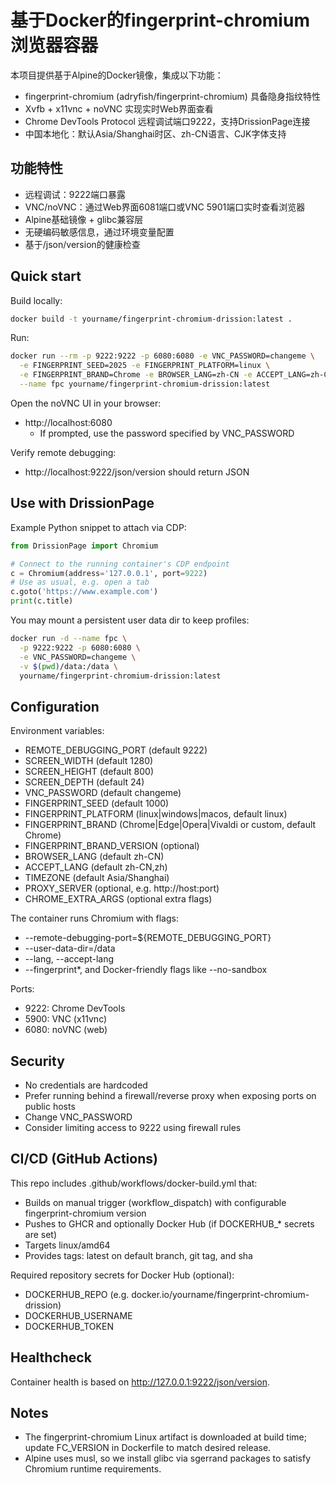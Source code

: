 # 基于Docker的fingerprint-chromium浏览器容器

本项目提供基于Alpine的Docker镜像，集成以下功能：
- fingerprint-chromium (adryfish/fingerprint-chromium) 具备隐身指纹特性
- Xvfb + x11vnc + noVNC 实现实时Web界面查看
- Chrome DevTools Protocol 远程调试端口9222，支持DrissionPage连接
- 中国本地化：默认Asia/Shanghai时区、zh-CN语言、CJK字体支持

## 功能特性

- 远程调试：9222端口暴露
- VNC/noVNC：通过Web界面6081端口或VNC 5901端口实时查看浏览器
- Alpine基础镜像 + glibc兼容层
- 无硬编码敏感信息，通过环境变量配置
- 基于/json/version的健康检查

## Quick start

Build locally:

```bash
docker build -t yourname/fingerprint-chromium-drission:latest .
```

Run:

```bash
docker run --rm -p 9222:9222 -p 6080:6080 -e VNC_PASSWORD=changeme \
  -e FINGERPRINT_SEED=2025 -e FINGERPRINT_PLATFORM=linux \
  -e FINGERPRINT_BRAND=Chrome -e BROWSER_LANG=zh-CN -e ACCEPT_LANG=zh-CN,zh \
  --name fpc yourname/fingerprint-chromium-drission:latest
```

Open the noVNC UI in your browser:
- http://localhost:6080
  - If prompted, use the password specified by VNC_PASSWORD

Verify remote debugging:
- http://localhost:9222/json/version should return JSON

## Use with DrissionPage

Example Python snippet to attach via CDP:

```python
from DrissionPage import Chromium

# Connect to the running container's CDP endpoint
c = Chromium(address='127.0.0.1', port=9222)
# Use as usual, e.g. open a tab
c.goto('https://www.example.com')
print(c.title)
```

You may mount a persistent user data dir to keep profiles:

```bash
docker run -d --name fpc \
  -p 9222:9222 -p 6080:6080 \
  -e VNC_PASSWORD=changeme \
  -v $(pwd)/data:/data \
  yourname/fingerprint-chromium-drission:latest
```

## Configuration

Environment variables:
- REMOTE_DEBUGGING_PORT (default 9222)
- SCREEN_WIDTH (default 1280)
- SCREEN_HEIGHT (default 800)
- SCREEN_DEPTH (default 24)
- VNC_PASSWORD (default changeme)
- FINGERPRINT_SEED (default 1000)
- FINGERPRINT_PLATFORM (linux|windows|macos, default linux)
- FINGERPRINT_BRAND (Chrome|Edge|Opera|Vivaldi or custom, default Chrome)
- FINGERPRINT_BRAND_VERSION (optional)
- BROWSER_LANG (default zh-CN)
- ACCEPT_LANG (default zh-CN,zh)
- TIMEZONE (default Asia/Shanghai)
- PROXY_SERVER (optional, e.g. http://host:port)
- CHROME_EXTRA_ARGS (optional extra flags)

The container runs Chromium with flags:

- --remote-debugging-port=${REMOTE_DEBUGGING_PORT}
- --user-data-dir=/data
- --lang, --accept-lang
- --fingerprint*, and Docker-friendly flags like --no-sandbox

Ports:

- 9222: Chrome DevTools
- 5900: VNC (x11vnc)
- 6080: noVNC (web)

## Security

- No credentials are hardcoded
- Prefer running behind a firewall/reverse proxy when exposing ports on public hosts
- Change VNC_PASSWORD
- Consider limiting access to 9222 using firewall rules

## CI/CD (GitHub Actions)

This repo includes .github/workflows/docker-build.yml that:

- Builds on manual trigger (workflow_dispatch) with configurable fingerprint-chromium version
- Pushes to GHCR and optionally Docker Hub (if DOCKERHUB_* secrets are set)
- Targets linux/amd64
- Provides tags: latest on default branch, git tag, and sha

Required repository secrets for Docker Hub (optional):

- DOCKERHUB_REPO (e.g. docker.io/yourname/fingerprint-chromium-drission)
- DOCKERHUB_USERNAME
- DOCKERHUB_TOKEN

## Healthcheck

Container health is based on <http://127.0.0.1:9222/json/version>.

## Notes

- The fingerprint-chromium Linux artifact is downloaded at build time; update FC_VERSION in Dockerfile to match desired release.
- Alpine uses musl, so we install glibc via sgerrand packages to satisfy Chromium runtime requirements.